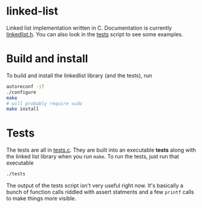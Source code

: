 # linked-list

Linked list implementation written in C. Documentation is currently [linkedlist.h](linkedlist.h). You can also look in the [tests](test.c) script to see some examples.

# Build and install

To build and install the linkedlist library (and the tests), run
```bash
autoreconf -if
./configure
make
# will probably require sudo
make install
```

# Tests

The tests are all in [tests.c](tests.c). They are built into an executable **tests** 
along with the linked list library when you run `make`. To run the tests, just run that executable

```bash
./tests
```

The output of the tests script isn't very useful right now. It's basically a bunch of function calls riddled with assert statments and a few `printf` calls to make things more visible.

